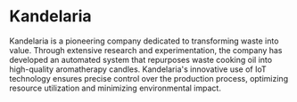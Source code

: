 ﻿# Kandelaria
Kandelaria is a pioneering company dedicated to transforming waste into value. Through extensive research and experimentation, the company has developed an automated system that repurposes waste cooking oil into high-quality aromatherapy candles. Kandelaria's innovative use of IoT technology ensures precise control over the production process, optimizing resource utilization and minimizing environmental impact.
